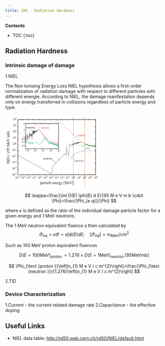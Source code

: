 ```yaml
---
title: 206 - Radiation Hardness  
---
```


**Contents**
* TOC
{:toc}


## Radiation Hardness 

### Intrinsic damage of damage

1.NIEL

The Non Ionising Energy Loss NIEL hypothesis allows a first-order normalization
of radiation damage with respect to different particles with different energie.
According to NIEL, the damage manifestation depends only on energy
transferred in collisions regardless of particle energy and type.

<img src="/images/NIEL.png" width="300"/>

$$
\kappa=\frac{\int D(E) \phi(E) d E}{95 M e V m b \cdot \Phi}=\frac{\Phi_{e q}}{\Phi}
$$

where $\kappa$ is defined as the ratio of the individual damage particle factor for a given energy and 1 MeV neutrons.

The 1 MeV neutron equivalent fluence s then calculated by
$$
\Phi_{e q}=\kappa \Phi=\kappa \int \phi(E) d E ; \quad\left[\Phi_{e q}\right]=n_{1 \mathrm{MeV}} / \mathrm{cm}^{2}
$$

Such as 100 MeV proton equivalent fluences 

$$
D(E=100 \mathrm{MeV})_{\text {proton }}=1.276 \times D(E=1 \mathrm{MeV})_{\text {neutron }}[95 \mathrm{MeV} \mathrm{mb}]
$$

$$
\Phi_{\text {proton }}\left[n_{1} M e V / c m^{2}\right]=\frac{\Phi_{\text {neutron }}}{1.276}\left[n_{1} M e V / c m^{2}\right]
$$

2.TID

### Device Characterization

1.Current - the current-related damage rate
2.Capacitance - the effective doping



## Useful Links
- NIEL data table: http://rd50.web.cern.ch/rd50/NIEL/default.html



